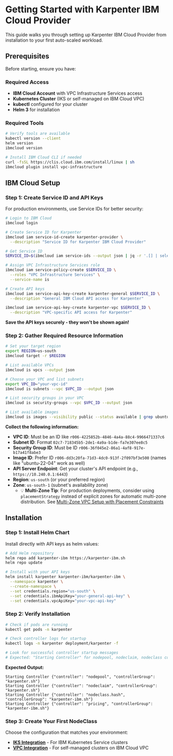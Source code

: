 # Getting Started with Karpenter IBM Cloud Provider

This guide walks you through setting up Karpenter IBM Cloud Provider from installation to your first auto-scaled workload.

## Prerequisites

Before starting, ensure you have:

### Required Access
- **IBM Cloud Account** with VPC Infrastructure Services access
- **Kubernetes Cluster** (IKS or self-managed on IBM Cloud VPC)
- **kubectl** configured for your cluster
- **Helm 3** for installation

### Required Tools
```bash
# Verify tools are available
kubectl version --client
helm version
ibmcloud version

# Install IBM Cloud CLI if needed
curl -fsSL https://clis.cloud.ibm.com/install/linux | sh
ibmcloud plugin install vpc-infrastructure
```

## IBM Cloud Setup

### Step 1: Create Service ID and API Keys
For production environments, use Service IDs for better security:

```bash
# Login to IBM Cloud
ibmcloud login

# Create Service ID for Karpenter
ibmcloud iam service-id-create karpenter-provider \
  --description "Service ID for Karpenter IBM Cloud Provider"

# Get Service ID
SERVICE_ID=$(ibmcloud iam service-ids --output json | jq -r '.[] | select(.name=="karpenter-provider") | .id')

# Assign VPC Infrastructure Services role
ibmcloud iam service-policy-create $SERVICE_ID \
  --roles "VPC Infrastructure Services" \
  --service-name is

# Create API keys
ibmcloud iam service-api-key-create karpenter-general $SERVICE_ID \
  --description "General IBM Cloud API access for Karpenter"

ibmcloud iam service-api-key-create karpenter-vpc $SERVICE_ID \
  --description "VPC-specific API access for Karpenter"
```

**Save the API keys securely - they won't be shown again!**

### Step 2: Gather Required Resource Information

```bash
# Set your target region
export REGION=us-south
ibmcloud target -r $REGION

# List available VPCs
ibmcloud is vpcs --output json

# Choose your VPC and list subnets
export VPC_ID="your-vpc-id"
ibmcloud is subnets --vpc $VPC_ID --output json

# List security groups in your VPC
ibmcloud is security-groups --vpc $VPC_ID --output json

# List available images
ibmcloud is images --visibility public --status available | grep ubuntu
```

**Collect the following information:**

- **VPC ID**: Must be an ID like `r006-4225852b-4846-4a4a-88c4-9966471337c6`
- **Subnet ID**: Format `02c7-718345b5-2de1-4a9a-b1de-fa7e307ee8c5`
- **Security Group ID**: Must be ID `r006-36f045e2-86a1-4af8-917e-b17a41f8abe3`
- **Image ID**: Prefer ID `r006-dd3c20fa-71d3-4dc0-913f-2f097bf3e500` (names like "ubuntu-22-04" work as well)
- **API Server Endpoint**: Get your cluster's API endpoint (e.g., `https://10.240.0.1:6443`)
- **Region**: `us-south` (or your preferred region)
- **Zone**: `us-south-1` (subnet's availability zone)
  - 💡 **Multi-Zone Tip**: For production deployments, consider using `placementStrategy` instead of explicit zones for automatic multi-zone distribution. See [Multi-Zone VPC Setup with Placement Constraints](vpc-integration.md#multi-zone-vpc-setup-with-placement-constraints)

## Installation

### Step 1: Install Helm Chart

Install directly with API keys as helm values:

```bash
# Add Helm repository
helm repo add karpenter-ibm https://karpenter-ibm.sh
helm repo update

# Install with your API keys
helm install karpenter karpenter-ibm/karpenter-ibm \
  --namespace karpenter \
  --create-namespace \
  --set credentials.region="us-south" \
  --set credentials.ibmApiKey="your-general-api-key" \
  --set credentials.vpcApiKey="your-vpc-api-key"
```

### Step 2: Verify Installation
```bash
# Check if pods are running
kubectl get pods -n karpenter

# Check controller logs for startup
kubectl logs -n karpenter deployment/karpenter -f

# Look for successful controller startup messages
# Expected: "Starting Controller" for nodepool, nodeclaim, nodeclass controllers
```

**Expected Output:**
```
Starting Controller {"controller": "nodepool", "controllerGroup": "karpenter.sh"}
Starting Controller {"controller": "nodeclaim", "controllerGroup": "karpenter.sh"}
Starting Controller {"controller": "nodeclass.hash", "controllerGroup": "karpenter-ibm.sh"}
Starting Controller {"controller": "pricing", "controllerGroup": "karpenter-ibm.sh"}
```

### Step 3: Create Your First NodeClass

Choose the configuration that matches your environment:

- **[IKS Integration](iks-integration.md)** - For IBM Kubernetes Service clusters
- **[VPC Integration](vpc-integration.md)** - For self-managed clusters on IBM Cloud VPC
